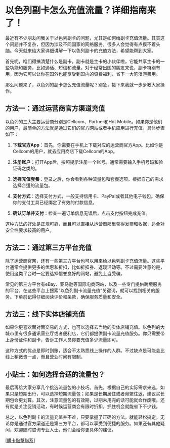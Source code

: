# 以色列副卡怎么充值流量？详细指南来了！

最近有不少朋友问我关于以色列副卡的问题，尤其是如何给副卡充值流量。其实这个问题并不复杂，但因为涉及不同国家的网络服务，很多人会觉得有点摸不着头脑。今天就来给大家详细讲解一下以色列副卡的充值方法，希望能帮到大家。

首先呢，咱们得搞清楚什么是副卡。副卡就是主卡的小伙伴啦，它能共享主卡的一些功能和服务，比如通话、短信和流量。对于经常出国的朋友来说，副卡特别有用，因为它可以让你在国外也能享受到国内的资费福利，省下一大笔漫游费用。

那么问题来了，以色列的副卡怎么充值流量呢？别急，接下来我就一步步教大家操作。

## 方法一：通过运营商官方渠道充值

以色列的三大主要运营商分别是Cellcom、Partner和Hot Mobile。如果你是他们的用户，最简单的方法就是通过它们的官方网站或者手机应用进行充值。具体步骤如下：

1. **下载官方App**：首先，你需要在手机上下载对应的运营商官方App。比如你是Cellcom的用户，就去应用商店下载Cellcom的App。
   
2. **注册账户**：打开App后，按照提示注册一个账号。通常需要输入手机号码和验证码之类的。

3. **选择充值套餐**：登录之后，你会看到各种流量包和套餐选项。根据自己的需求选择合适的流量包。

4. **支付方式**：选择支付方式，一般支持信用卡、PayPal或者其他电子钱包。确保你的支付工具已经绑定了有效的付款信息。

5. **确认订单并支付**：检查一遍订单信息无误后，点击支付按钮完成充值。

这种方法的好处是正规可靠，而且可以直接从运营商那里获得发票和收据，适合对安全性要求较高的用户。

## 方法二：通过第三方平台充值

除了运营商官网，还有一些第三方平台也可以用来给以色列副卡充值流量。这些平台通常会提供更多的优惠和折扣，比如折扣券、返现活动等。不过需要注意的是，使用这类平台时一定要选择信誉良好的网站，避免上当受骗。

常见的第三方平台有eBay、亚马逊等国际电商网站，以及一些专门提供跨境服务的平台。在这些平台上搜索“以色列副卡流量充值”关键词，就可以找到相关的服务。下单前记得仔细阅读评价和条款，确保服务质量和安全。

## 方法三：线下实体店铺充值

如果你更喜欢面对面交易的方式，也可以选择去当地的实体店铺充值。以色列的大城市里有很多通讯营业厅或者便利店，它们都提供副卡流量充值服务。你只需要带上身份证件和副卡，告诉工作人员你要充值多少流量即可。

这种方式的优点是即时到账，适合不太熟悉线上操作的人群。不过缺点是可能会比线上稍微贵一点，而且营业时间有限制。

## 小贴士：如何选择合适的流量包？

最后再给大家分享几个挑选流量包的小技巧。首先，根据自己的实际需求来选，如果只是短期出行，可以选择短期流量包；如果是长期居住或者频繁往返，建议买长期包会更划算。其次，注意流量包的有效期，过期未用完的话可能就会作废哦。还有就是关注促销活动，有时候运营商会有限时折扣，抓住机会就能省下不少钱。

总之，以色列副卡的流量充值并不难，只要掌握了正确的方法，就能轻松搞定。无论你是通过官方渠道还是第三方平台，都可以享受到便捷的服务。如果还有其他疑问，欢迎随时咨询专业人士，他们会给你更具体的建议。

[[購卡點擊聯系](https://t.me/s/esim1088)]